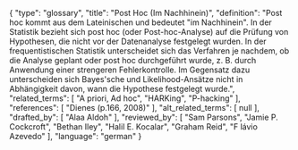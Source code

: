{
    "type": "glossary",
    "title": "Post Hoc (Im Nachhinein)",
    "definition": "Post hoc kommt aus dem Lateinischen und bedeutet \"im Nachhinein\". In der Statistik bezieht sich post hoc (oder Post-hoc-Analyse) auf die Prüfung von Hypothesen, die nicht vor der Datenanalyse festgelegt wurden. In der frequentistischen Statistik unterscheidet sich das Verfahren je nachdem, ob die Analyse geplant oder post hoc durchgeführt wurde, z. B. durch Anwendung einer strengeren Fehlerkontrolle. Im Gegensatz dazu unterscheiden sich Bayes'sche und Likelihood-Ansätze nicht in Abhängigkeit davon, wann die Hypothese festgelegt wurde.",
    "related_terms": [
        "A priori, Ad hoc",
        "HARKing",
        "P-hacking"
    ],
    "references": [
        "Dienes (p.166, 2008)"
    ],
    "alt_related_terms": [
        null
    ],
    "drafted_by": [
        "Alaa Aldoh"
    ],
    "reviewed_by": [
        "Sam Parsons",
        "Jamie P. Cockcroft",
        "Bethan Iley",
        "Halil E. Kocalar",
        "Graham Reid",
        "F lávio Azevedo"
    ],
    "language": "german"
}